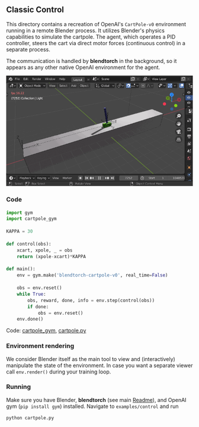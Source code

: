 ## Classic Control

This directory contains a recreation of OpenAI's `CartPole-v0` environment running in a remote Blender process. It utilizes Blender's physics capabilities to simulate the cartpole. The agent, which operates a PID controller, steers the cart via direct motor forces (continuous control) in a separate process. 

The communication is handled by **blendtorch** in the background, so it appears as any other native OpenAI environment for the agent.

<p align="center">
    <img src="etc/capture.gif">
</p>

### Code

```python
import gym
import cartpole_gym

KAPPA = 30

def control(obs):
    xcart, xpole, _ = obs
    return (xpole-xcart)*KAPPA

def main():
    env = gym.make('blendtorch-cartpole-v0', real_time=False)
    
    obs = env.reset()        
    while True:
        obs, reward, done, info = env.step(control(obs))
        if done:
            obs = env.reset()
    env.done()
```
Code: [cartpole_gym](./cartpole_gym), [cartpole.py](cartpole.py)

### Environment rendering
We consider Blender itself as the main tool to view and (interactively) manipulate the state of the environment. In case you want a separate viewer call `env.render()` during your training loop.

### Running
Make sure you have Blender, **blendtorch** (see main [Readme](/Readme.md)), and OpenAI gym (`pip install gym`) installed. Navigate to `examples/control` and run 
```
python cartpole.py
```



